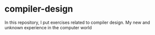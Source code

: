 # compiler-design
In this repository, I put exercises related to compiler design. My new and unknown experience in the computer world
